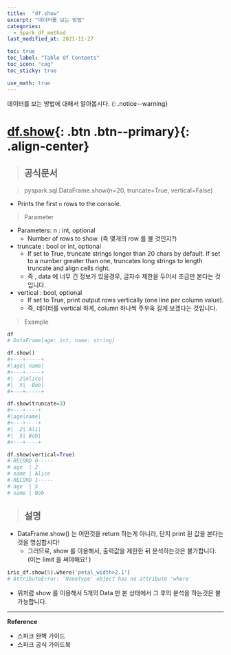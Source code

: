 ```yaml
---
title:  "df.show"
excerpt: "데이터를 보는 방법"
categories:
  - Spark_df_method
last_modified_at: 2021-11-27

toc: true
toc_label: "Table Of Contents"
toc_icon: "cog"
toc_sticky: true

use_math: true
---
```


데이터를 보는 방법에 대해서 알아봅시다.
{: .notice--warning}

# [df.show](#link){: .btn .btn--primary}{: .align-center}

> ## 공식문서

> pyspark.sql.DataFrame.show(n=20, truncate=True, vertical=False)

- Prints the first `n` rows to the console.

> Parameter

- Parameters: $\mathrm{n}$ : int, optional
  - Number of rows to show. (즉 몇개의 row 를 볼 것인지?)
- truncate : bool or int, optional
  - If set to True, truncate strings longer than 20 chars by default. If set to a number greater than one, truncates long strings to length truncate and align cells right.
  - 즉 , data 에 너무 긴 정보가 있을경우, 글자수 제한을 두어서 조금만 본다는 것입니다.
- vertical : bool, optional
  - If set to True, print output rows vertically (one line per column value).
  - 즉, 데이터를 vertical 하게, column 하나씩 주우욱 길게 보겠다는 것입니다.

> Example

```python
df
# DataFrame[age: int, name: string]

df.show()
#+---+-----+
#|age| name|
#+---+-----+
#|  2|Alice|
#|  5|  Bob|
#+---+-----+

df.show(truncate=3)
#+---+----+
#|age|name|
#+---+----+
#|  2| Ali|
#|  5| Bob|
#+---+----+

df.show(vertical=True)
#-RECORD 0-----
# age  | 2
# name | Alice
#-RECORD 1-----
# age  | 5
# name | Bob
```

> ## 설명

- DataFrame.show() 는 어떤것을 return 하는게 아니라, 단지 print 된 값을 본다는것을 명심합시다! 
  - 그러므로, show 를 이용해서, 출력값을 제한한 뒤 분석하는것은 불가합니다. (이는 limit 을 써야해요! )

```python
iris_df.show(5).where('petal_width>2.1')
# AttributeError: 'NoneType' object has no attribute 'where'
```

- 위처럼 show 를 이용해서 5개의 Data 만 본 상태에서 그 후의 분석을 하는것은 불가능합니다.


---

**Reference**

- 스파크 완벽 가이드
- 스파크 공식 가이드북



